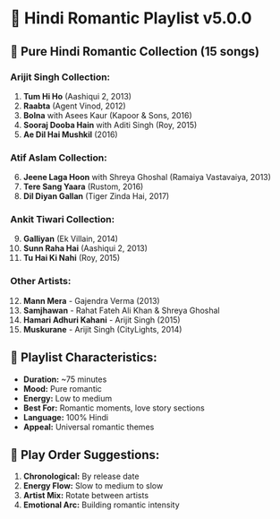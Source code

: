 # 🌹 Hindi Romantic Playlist v5.0.0

## 🎵 Pure Hindi Romantic Collection (15 songs)

### **Arijit Singh Collection:**
1. **Tum Hi Ho** (Aashiqui 2, 2013)
2. **Raabta** (Agent Vinod, 2012)
3. **Bolna** with Asees Kaur (Kapoor & Sons, 2016)
4. **Sooraj Dooba Hain** with Aditi Singh (Roy, 2015)
5. **Ae Dil Hai Mushkil** (2016)

### **Atif Aslam Collection:**
6. **Jeene Laga Hoon** with Shreya Ghoshal (Ramaiya Vastavaiya, 2013)
7. **Tere Sang Yaara** (Rustom, 2016)
8. **Dil Diyan Gallan** (Tiger Zinda Hai, 2017)

### **Ankit Tiwari Collection:**
9. **Galliyan** (Ek Villain, 2014)
10. **Sunn Raha Hai** (Aashiqui 2, 2013)
11. **Tu Hai Ki Nahi** (Roy, 2015)

### **Other Artists:**
12. **Mann Mera** - Gajendra Verma (2013)
13. **Samjhawan** - Rahat Fateh Ali Khan & Shreya Ghoshal
14. **Hamari Adhuri Kahani** - Arijit Singh (2015)
15. **Muskurane** - Arijit Singh (CityLights, 2014)

## 🎼 **Playlist Characteristics:**
- **Duration:** ~75 minutes
- **Mood:** Pure romantic
- **Energy:** Low to medium
- **Best For:** Romantic moments, love story sections
- **Language:** 100% Hindi
- **Appeal:** Universal romantic themes

## 🔄 **Play Order Suggestions:**
1. **Chronological:** By release date
2. **Energy Flow:** Slow to medium to slow
3. **Artist Mix:** Rotate between artists
4. **Emotional Arc:** Building romantic intensity
